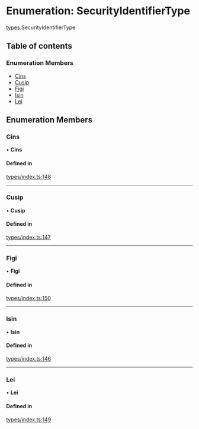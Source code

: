 # Enumeration: SecurityIdentifierType

[types](../wiki/types).SecurityIdentifierType

## Table of contents

### Enumeration Members

- [Cins](../wiki/types.SecurityIdentifierType#cins)
- [Cusip](../wiki/types.SecurityIdentifierType#cusip)
- [Figi](../wiki/types.SecurityIdentifierType#figi)
- [Isin](../wiki/types.SecurityIdentifierType#isin)
- [Lei](../wiki/types.SecurityIdentifierType#lei)

## Enumeration Members

### Cins

• **Cins**

#### Defined in

[types/index.ts:148](https://github.com/PolymathNetwork/polymesh-sdk/blob/31dfa0dc/src/types/index.ts#L148)

___

### Cusip

• **Cusip**

#### Defined in

[types/index.ts:147](https://github.com/PolymathNetwork/polymesh-sdk/blob/31dfa0dc/src/types/index.ts#L147)

___

### Figi

• **Figi**

#### Defined in

[types/index.ts:150](https://github.com/PolymathNetwork/polymesh-sdk/blob/31dfa0dc/src/types/index.ts#L150)

___

### Isin

• **Isin**

#### Defined in

[types/index.ts:146](https://github.com/PolymathNetwork/polymesh-sdk/blob/31dfa0dc/src/types/index.ts#L146)

___

### Lei

• **Lei**

#### Defined in

[types/index.ts:149](https://github.com/PolymathNetwork/polymesh-sdk/blob/31dfa0dc/src/types/index.ts#L149)
